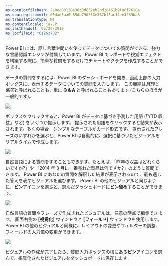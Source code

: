 ```yaml
---
ms.openlocfilehash: 2a0ec80120e30d8d652eb2bd28461b9f88f7610a
ms.sourcegitcommit: 60dad5aa0d85db790553e537bf8ac34ee3289ba3
ms.translationtype: MT
ms.contentlocale: ja-JP
ms.lasthandoff: 05/29/2019
ms.locfileid: "61263782"
---
```

Power BI には、話し言葉や問いを使ってデータについての質問ができる、強力な言語認識エンジンが付属しています。 Power BI でレポートや視覚エフェクトを構築する際に、簡単な質問をするだけでチャートやグラフを作成することができます。

データの質問をするには、Power BI のダッシュボードを開き、画面上部の入力ボックスに、表示するデータについての質問を入力します。 この機能は*質問と回答*と呼ばれることも、単に **Q & A** と呼ばれることもあります (こちらのほうが一般的です)。

![](media/4-3-asking-questions-natural-language/4-3_1.png)

ボックスをクリックすると、Power BI がデータに基づき予測した用語 (「YTD 収益」など) をいくつか提示します。 提示された用語をクリックすると結果が表示されます。多くの場合、シンプルなテーブルかカード形式です。 提示されたフレーズのいずれかを選ぶと、Power BI は自動的に、選択に基づいたビジュアルをリアルタイムで作成します。

![](media/4-3-asking-questions-natural-language/4-3_2.png)

自然言語による質問をすることもできます。たとえば、「昨年の収益はどれくらいですか?」や 「2014 年 3 月に一番売れた製品は何ですか?」のように質問できます。 Power BI にあなたの質問を解釈した結果が表示されるので、最も適した答えを表すビジュアルを選びます。 Power BI の他のビジュアルと同じように、**ピン**アイコンを選ぶと、選んだダッシュボードに**ピン留め**することができます。

![](media/4-3-asking-questions-natural-language/4-3_3.png)

自然言語の質問やフレーズで作成されたビジュアルは、任意の時点で編集できます。 画面右側の **[視覚化]** ウィンドウと **[フィールド]** ウィンドウを使用します。 Power BI の他のビジュアルと同様に、レイアウトの変更やフィルターの調整、フィールドの入力値の変更ができます。

![](media/4-3-asking-questions-natural-language/4-3_4.png)

ビジュアルの作成が完了したら、質問入力ボックスの横にある**ピン**アイコンを選んで、視覚化されたビジュアルをダッシュボードに保存します。

